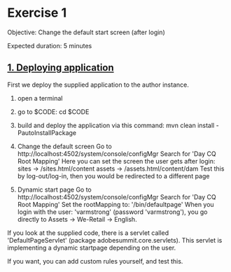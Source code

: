 # Exercise 1
Objective: Change the default start screen (after login)

Expected duration: 5 minutes

## [1. Deploying application](exercise1/README.md)
First we deploy the supplied application to the author instance.

1. open a terminal
2. go to $CODE: cd $CODE
3. build and deploy the application via this command:
mvn clean install -PautoInstallPackage


2. Change the default screen
Go to http://localhost:4502/system/console/configMgr
Search for 'Day CQ Root Mapping'
Here you can set the screen the user gets after login:
sites -> /sites.html/content
assets -> /assets.html/content/dam
Test this by log-out/log-in, then you would be redirected to a different page

3. Dynamic start page
Go to http://localhost:4502/system/console/configMgr
Search for 'Day CQ Root Mapping'
Set the rootMapping to: '/bin/defaultpage'
When you login with the user: 'varmstrong' (password 'varmstrong'), you go directly to Assets -> We-Retail -> English.

If you look at the supplied code, there is a servlet called 'DefaultPageServlet' (package adobesummit.core.servlets). This servlet is implementing a dynamic startpage depending on the user.

If you want, you can add custom rules yourself, and test this.
